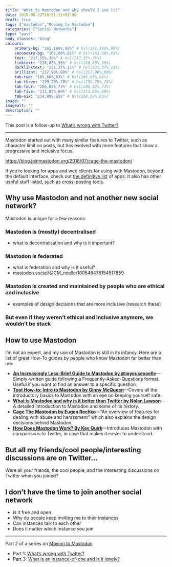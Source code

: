 ```yaml
---
title: "What is Mastodon and why should I use it?"
date: 2018-08-22T10:51:21+01:00
draft: true
tags: ["mastodon","Moving to Mastodon"]
categories: ["Social Networks"]
type: "post"
body_classes: "blog"
colours:
    primary-bg: "161,100%,90%" # hsl(161,100%,90%)
    secondary-bg: "162,69%,81%" # hsl(162,69%,81%)
    text: "217,55%,36%" # hsl(217,55%,36%)
    linktext: "216,85%,35%" # hsl(216,85%,35%)
    darklinktext: "231,37%,11%" # hsl(231,37%,11%)
    brilliant: "217,90%,60%" # hsl(217,90%,60%)
    tab-two: "185,68%,82%" # hsl(185,68%,82%)
    tab-three: "199,79%,78%" # hsl(199,79%,78%)
    tab-four: "206,82%,73%" # hsl(206,82%,73%)
    tab-five: "211,85%,69%" # hsl(211,85%,69%)
    tab-six: "214,89%,65%" # hsl(214,89%,65%)
image: ""
imagealt: ""
description: ""
---
```


This post is a follow-up to [What’s wrong with Twitter?](/what-is-wrong-with-twitter)

<hr/>

Mastodon started out with many similar features to Twitter, such as character limit on posts, but has evolved with more features that show a progressive and inclusive focus.<!--more-->

 https://blog.joinmastodon.org/2018/07/cage-the-mastodon/

If you’re looking for apps and web clients for using with Mastodon, beyond the default interface, check out [the definitive list](github.com/tootsuite/documentation/blob/master/Using-Mastodon/Apps.md) of apps. It also has other useful stuff listed, such as cross-posting tools.


## Why use Mastodon and not another new social network?

Mastodon is unique for a few reasons:

### Mastodon is (mostly) decentralised

- what is decentralisation and why is it important?

### Mastodon is federated

- what is federation and why is it useful?
- [mastodon.social/@CM_noelle/100546476154517859](https://mastodon.social/@CM_noelle/100546476154517859)

### Mastodon is created and maintained by people who are ethical and inclusive

- examples of design decisions that are more inclusive (research these)

### But even if they weren’t ethical and inclusive anymore, we wouldn’t be stuck



## How to use Mastodon

I’m not an expert, and my use of Mastodon is still in its infancy. Here are a list of great How-To guides by people who know Mastodon far better than me:

- **[An Increasingly Less-Brief Guide to Mastodon by @joyeusenoelle](https://github.com/joyeusenoelle/GuideToMastodon/)**—Simply-written guide following a Frequently-Asked-Questions format. Useful if you want to find an answer to a specific question.
- **[Toot How-to: Intro to Mastodon by Ginny McQueen](medium.com/@GinnyMcQueen/toot-how-to-intro-to-mastodon-e5655bfa87d2)**—Covers all the introductory basics to Mastodon with an eye on keeping yourself safe. 
- **[What is Mastodon and why is it better than Twitter by Nolan Lawson](https://nolanlawson.com/2017/10/23/what-is-mastodon-and-why-is-it-better-than-twitter/)**—A detailed introduction to Mastodon and some of its history.
- **[Cage The Mastodon by Eugen Rochko](https://blog.joinmastodon.org/2018/07/cage-the-mastodon/)**—“An overview of features for dealing with abuse and harassment” which also explains the design decisions behind Mastodon.
- **[How Does Mastodon Work? By Kev Quirk](kevq.uk/how-does-mastodon-work/)**—Introduces Mastodon with comparisons to Twitter, in case that makes it easier to understand.

## But all my friends/cool people/interesting discussions are on Twitter…

Were all your friends, the cool people, and the interesting discussions on Twitter when you joined? 

## I don’t have the time to join another social network

- is it free and open
- Why do people keep inviting me to their instances
- Can instances talk to each other
- Does it matter which instance you join

<hr/>

Part 2 of a series on [Moving to Mastodon](/tags/moving-to-mastodon)

- Part 1: [What’s wrong with Twitter?](/what-is-wrong-with-twitter)
- Part 3: [What is an instance-of-one and is it lonely?](/what-is-an-instance-of-one-and-is-it-lonely)